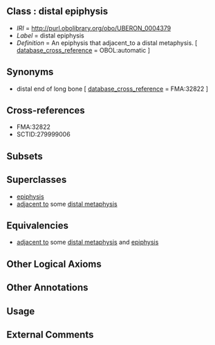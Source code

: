
## Class : distal epiphysis

 * *IRI* = http://purl.obolibrary.org/obo/UBERON_0004379
 * *Label* = distal epiphysis
 * *Definition* = An epiphysis that adjacent_to a distal metaphysis. [ [database_cross_reference](../../ef/oboInOwl#hasDbXref.md) = OBOL:automatic ]

## Synonyms

 * distal end of long bone [ [database_cross_reference](../../ef/oboInOwl#hasDbXref.md) = FMA:32822 ]

## Cross-references

 * FMA:32822
 * SCTID:279999006

## Subsets


## Superclasses

 * [epiphysis](../../UBERON/37/UBERON_0001437.md)
 * [adjacent to](../../RO/20/RO_0002220.md) some [distal metaphysis](../../UBERON/77/UBERON_0004377.md)

## Equivalencies

 * [adjacent to](../../RO/20/RO_0002220.md) some [distal metaphysis](../../UBERON/77/UBERON_0004377.md) and [epiphysis](../../UBERON/37/UBERON_0001437.md)

## Other Logical Axioms


## Other Annotations


## Usage


## External Comments

